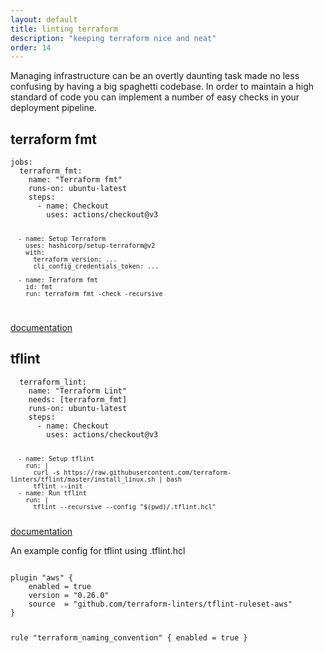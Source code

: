 ```yaml
---
layout: default
title: linting terraform
description: "keeping terraform nice and neat"
order: 14
---
```


<p>Managing infrastructure can be an overtly daunting task made no less confusing by having a big spaghetti codebase. In order to maintain a high standard of code you can implement a number of easy checks in your deployment pipeline.</p>

<h2>terraform fmt</h2>
<code class="">jobs:
  terraform_fmt:
    name: "Terraform fmt"
    runs-on: ubuntu-latest
    steps:
      - name: Checkout
        uses: actions/checkout@v3

      - name: Setup Terraform
        uses: hashicorp/setup-terraform@v2
        with:
          terraform_version: ...
          cli_config_credentials_token: ...

      - name: Terraform fmt
        id: fmt
        run: terraform fmt -check -recursive
</code>

<a href="https://developer.hashicorp.com/terraform/cli/commands/fmt"> documentation</a>

<h2>tflint</h2>
<code class="">  terraform_lint:
    name: "Terraform Lint"
    needs: [terraform_fmt]
    runs-on: ubuntu-latest
    steps:
      - name: Checkout
        uses: actions/checkout@v3

      - name: Setup tflint
        run: |
          curl -s https://raw.githubusercontent.com/terraform-linters/tflint/master/install_linux.sh | bash
          tflint --init
      - name: Run tflint
        run: |
          tflint --recursive --config "$(pwd)/.tflint.hcl"
</code>
<a href="https://github.com/terraform-linters/tflint">documentation</a>
<p>An example config for tflint using <span>.tflint.hcl</span></p>
<code class="">
plugin "aws" {
    enabled = true
    version = "0.26.0"
    source  = "github.com/terraform-linters/tflint-ruleset-aws"
}

rule "terraform_naming_convention" {
  enabled = true
}
<p></p>


